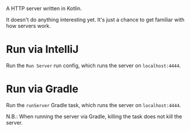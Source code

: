 A HTTP server written in Kotlin.

It doesn't do anything interesting yet. It's just a chance to get familiar with how servers work.

# Run via IntelliJ

Run the `Run Server` run config, which runs the server on `localhost:4444`.

# Run via Gradle

Run the `runServer` Gradle task, which runs the server on `localhost:4444`.

N.B.: When running the server via Gradle, killing the task does not kill the server.
